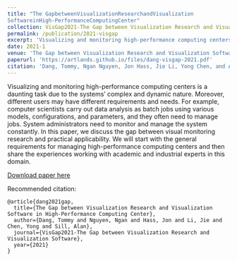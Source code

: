 ```yaml
---
title: "The GapbetweenVisualizationResearchandVisualization
SoftwareinHigh-PerformanceComputingCenter"
collection: VisGap2021-The Gap between Visualization Research and Visualization Software
permalink: /publication/2021-visgap
excerpt: 'Visualizing and monitoring high-performance computing centers is a daunting task due to the systems’ complex and dynamic nature. Moreover, different users may have different requirements and needs. For example, computer scientists carry out data analysis as batch jobs using various models, configurations, and parameters, and they often need to manage jobs. System administrators need to monitor and manage the system constantly. In this paper, we discuss the gap between visual monitoring research and practical applicability. We will start with the general requirements for managing high-performance computing centers and then share the experiences working with academic and industrial experts in this domain.'
date: 2021-1
venue: 'The Gap between Visualization Research and Visualization Software'
paperurl: 'https://artlands.github.io/files/dang-visgap-2021.pdf'
citation: 'Dang, Tommy, Ngan Nguyen, Jon Hass, Jie Li, Yong Chen, and Alan Sill. "The Gap between Visualization Research and Visualization Software in High-Performance Computing Center." VisGap2021-The Gap between Visualization Research and Visualization Software (2021).'
---
```

Visualizing and monitoring high-performance computing centers is a daunting task due to the systems’ complex and dynamic nature. Moreover, different users may have different requirements and needs. For example, computer scientists carry out data analysis as batch jobs using various models, configurations, and parameters, and they often need to manage jobs. System administrators need to monitor and manage the system constantly. In this paper, we discuss the gap between visual monitoring research and practical applicability. We will start with the general requirements for managing high-performance computing centers and then share the experiences working with academic and industrial experts in this domain.

[Download paper here](https://artlands.github.io/files/dang-visgap-2021.pdf)

Recommended citation: 

```
@article{dang2021gap,
  title={The Gap between Visualization Research and Visualization Software in High-Performance Computing Center},
  author={Dang, Tommy and Nguyen, Ngan and Hass, Jon and Li, Jie and Chen, Yong and Sill, Alan},
  journal={VisGap2021-The Gap between Visualization Research and Visualization Software},
  year={2021}
}
```